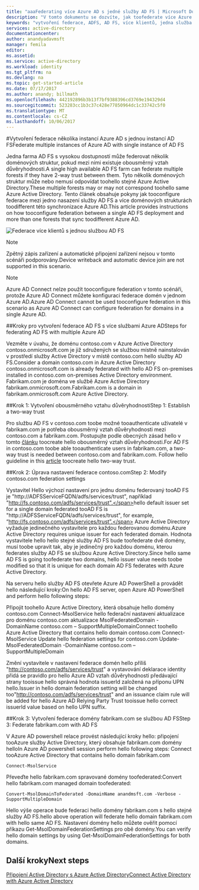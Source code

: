 ```yaml
---
title: "aaaFederating více Azure AD s jedné služby AD FS | Microsoft Docs"
description: "V tomto dokumentu se dozvíte, jak toofederate více Azure AD s jedné služby AD FS."
keywords: "vytvoření federace, ADFS, AD FS, více klientů, jedna služba AD FS, jedna služba ADFS, federace s více klienty, ADFS s více doménovými strukturami, připojení AAD, federace, federace mezi klienty"
services: active-directory
documentationcenter: 
author: anandyadavmsft
manager: femila
editor: 
ms.assetid: 
ms.service: active-directory
ms.workload: identity
ms.tgt_pltfrm: na
ms.devlang: na
ms.topic: get-started-article
ms.date: 07/17/2017
ms.author: anandy; billmath
ms.openlocfilehash: 442192896b3b13f7bf9388396cd3769e194329d4
ms.sourcegitcommit: 523283cc1b3c37c428e77850964dc1c33742c5f0
ms.translationtype: MT
ms.contentlocale: cs-CZ
ms.lasthandoff: 10/06/2017
---
```

#<a name="federate-multiple-instances-of-azure-ad-with-single-instance-of-ad-fs"></a><span data-ttu-id="a8fb3-104">Vytvoření federace několika instancí Azure AD s jednou instancí AD FS</span><span class="sxs-lookup"><span data-stu-id="a8fb3-104">Federate multiple instances of Azure AD with single instance of AD FS</span></span>

<span data-ttu-id="a8fb3-105">Jedna farma AD FS s vysokou dostupností může federovat několik doménových struktur, pokud mezi nimi existuje obousměrný vztah důvěryhodnosti.</span><span class="sxs-lookup"><span data-stu-id="a8fb3-105">A single high available AD FS farm can federate multiple forests if they have 2-way trust between them.</span></span> <span data-ttu-id="a8fb3-106">Tyto několik doménových struktur může nebo nemusí odpovídat toohello stejné Azure Active Directory.</span><span class="sxs-lookup"><span data-stu-id="a8fb3-106">These multiple forests may or may not correspond toohello same Azure Active Directory.</span></span> <span data-ttu-id="a8fb3-107">Tento článek obsahuje pokyny jak tooconfigure federace mezi jedno nasazení služby AD FS a více doménových strukturách toodifferent této synchronizace Azure AD.</span><span class="sxs-lookup"><span data-stu-id="a8fb3-107">This article provides instructions on how tooconfigure federation between a single AD FS deployment and more than one forests that sync toodifferent Azure AD.</span></span>

![Federace více klientů s jednou službou AD FS](media/active-directory-aadconnectfed-single-adfs-multitenant-federation/concept.png)
 
> [!NOTE]
> <span data-ttu-id="a8fb3-109">Zpětný zápis zařízení a automatické připojení zařízení nejsou v tomto scénáři podporovány.</span><span class="sxs-lookup"><span data-stu-id="a8fb3-109">Device writeback and automatic device join are not supported in this scenario.</span></span>

> [!NOTE]
> <span data-ttu-id="a8fb3-110">Azure AD Connect nelze použít tooconfigure federation v tomto scénáři, protože Azure AD Connect můžete konfiguraci federace domén v jednom Azure AD.</span><span class="sxs-lookup"><span data-stu-id="a8fb3-110">Azure AD Connect cannot be used tooconfigure federation in this scenario as Azure AD Connect can configure federation for domains in a single Azure AD.</span></span>

##<a name="steps-for-federating-ad-fs-with-multiple-azure-ad"></a><span data-ttu-id="a8fb3-111">Kroky pro vytvoření federace AD FS s více službami Azure AD</span><span class="sxs-lookup"><span data-stu-id="a8fb3-111">Steps for federating AD FS with multiple Azure AD</span></span>

<span data-ttu-id="a8fb3-112">Vezměte v úvahu, že doménu contoso.com v Azure Active Directory contoso.onmicrosoft.com je již sdružených se službou místně nainstalován v prostředí služby Active Directory v místě contoso.com hello služby AD FS.</span><span class="sxs-lookup"><span data-stu-id="a8fb3-112">Consider a domain contoso.com in Azure Active Directory contoso.onmicrosoft.com is already federated with hello AD FS on-premises installed in contoso.com on-premises Active Directory environment.</span></span> <span data-ttu-id="a8fb3-113">Fabrikam.com je doména ve službě Azure Active Directory fabrikam.onmicrosoft.com.</span><span class="sxs-lookup"><span data-stu-id="a8fb3-113">Fabrikam.com is a domain in fabrikam.onmicrosoft.com Azure Active Directory.</span></span>

##<a name="step-1-establish-a-two-way-trust"></a><span data-ttu-id="a8fb3-114">Krok 1: Vytvoření obousměrného vztahu důvěryhodnosti</span><span class="sxs-lookup"><span data-stu-id="a8fb3-114">Step 1: Establish a two-way trust</span></span>
 
<span data-ttu-id="a8fb3-115">Pro službu AD FS v contoso.com toobe možné tooauthenticate uživatelé v fabrikam.com je potřeba obousměrný vztah důvěryhodnosti mezi contoso.com a fabrikam.com. Postupujte podle obecných zásad hello v tomto [článku](https://technet.microsoft.com/library/cc816590.aspx) toocreate hello obousměrný vztah důvěryhodnosti.</span><span class="sxs-lookup"><span data-stu-id="a8fb3-115">For AD FS in contoso.com toobe able tooauthenticate users in fabrikam.com, a two-way trust is needed between contoso.com and fabrikam.com. Follow hello guideline in this [article](https://technet.microsoft.com/library/cc816590.aspx) toocreate hello two-way trust.</span></span>
 
##<a name="step-2-modify-contosocom-federation-settings"></a><span data-ttu-id="a8fb3-116">Krok 2: Úprava nastavení federace contoso.com</span><span class="sxs-lookup"><span data-stu-id="a8fb3-116">Step 2: Modify contoso.com federation settings</span></span> 
 
<span data-ttu-id="a8fb3-117">Vystavitel Hello výchozí nastavení pro jednu doménu federovaný tooAD FS je "http://ADFSServiceFQDN/adfs/services/trust", například "http://fs.contoso.com/adfs/services/trust".</span><span class="sxs-lookup"><span data-stu-id="a8fb3-117">hello default issuer set for a single domain federated tooAD FS is "http://ADFSServiceFQDN/adfs/services/trust", for example, “http://fs.contoso.com/adfs/services/trust”.</span></span> <span data-ttu-id="a8fb3-118">Azure Active Directory vyžaduje jedinečného vystavitele pro každou federovanou doménu.</span><span class="sxs-lookup"><span data-stu-id="a8fb3-118">Azure Active Directory requires unique issuer for each federated domain.</span></span> <span data-ttu-id="a8fb3-119">Hodnota vystavitele hello hello stejné služby AD FS bude toofederate dvě domény, musí toobe upravit tak, aby je jedinečný pro každou doménu, kterou federates služby AD FS se službou Azure Active Directory.</span><span class="sxs-lookup"><span data-stu-id="a8fb3-119">Since hello same AD FS is going toofederate two domains, hello issuer value needs toobe modified so that it is unique for each domain AD FS federates with Azure Active Directory.</span></span> 
 
<span data-ttu-id="a8fb3-120">Na serveru hello služby AD FS otevřete Azure AD PowerShell a provádět hello následující kroky:</span><span class="sxs-lookup"><span data-stu-id="a8fb3-120">On hello AD FS server, open Azure AD PowerShell and perform hello following steps:</span></span>
 
<span data-ttu-id="a8fb3-121">Připojit toohello Azure Active Directory, která obsahuje hello domény contoso.com Connect-MsolService hello federační nastavení aktualizace pro doménu contoso.com aktualizace MsolFederatedDomain - DomainName contoso.com – SupportMultipleDomain</span><span class="sxs-lookup"><span data-stu-id="a8fb3-121">Connect toohello Azure Active Directory that contains hello domain contoso.com Connect-MsolService Update hello federation settings for contoso.com Update-MsolFederatedDomain -DomainName contoso.com –SupportMultipleDomain</span></span>
 
<span data-ttu-id="a8fb3-122">Změní vystavitele v nastavení federace domén hello příliš "http://contoso.com/adfs/services/trust" a vystavování deklarace identity přidá se pravidlo pro hello Azure AD vztah důvěryhodnosti předávající strany tooissue hello správná hodnota issuerId založená na příponu UPN hello.</span><span class="sxs-lookup"><span data-stu-id="a8fb3-122">Issuer in hello domain federation setting will be changed too"http://contoso.com/adfs/services/trust" and an issuance claim rule will be added for hello Azure AD Relying Party Trust tooissue hello correct issuerId value based on hello UPN suffix.</span></span>
 
##<a name="step-3-federate-fabrikamcom-with-ad-fs"></a><span data-ttu-id="a8fb3-123">Krok 3: Vytvoření federace domény fabrikam.com se službou AD FS</span><span class="sxs-lookup"><span data-stu-id="a8fb3-123">Step 3: Federate fabrikam.com with AD FS</span></span>
 
<span data-ttu-id="a8fb3-124">V Azure AD powershell relace provést následující kroky hello: připojení tooAzure služby Active Directory, který obsahuje fabrikam.com domény hello</span><span class="sxs-lookup"><span data-stu-id="a8fb3-124">In Azure AD powershell session perform hello following steps: Connect tooAzure Active Directory that contains hello domain fabrikam.com</span></span>

    Connect-MsolService
<span data-ttu-id="a8fb3-125">Převeďte hello fabrikam.com spravované domény toofederated:</span><span class="sxs-lookup"><span data-stu-id="a8fb3-125">Convert hello fabrikam.com managed domain toofederated:</span></span>

    Convert-MsolDomainToFederated -DomainName anandmsft.com -Verbose -SupportMultipleDomain
 
<span data-ttu-id="a8fb3-126">Hello výše operace bude federaci hello domény fabrikam.com s hello stejné služby AD FS.</span><span class="sxs-lookup"><span data-stu-id="a8fb3-126">hello above operation will federate hello domain fabrikam.com with hello same AD FS.</span></span> <span data-ttu-id="a8fb3-127">Nastavení domény hello můžete ověřit pomocí příkazu Get-MsolDomainFederationSettings pro obě domény.</span><span class="sxs-lookup"><span data-stu-id="a8fb3-127">You can verify hello domain settings by using Get-MsolDomainFederationSettings for both domains.</span></span>

## <a name="next-steps"></a><span data-ttu-id="a8fb3-128">Další kroky</span><span class="sxs-lookup"><span data-stu-id="a8fb3-128">Next steps</span></span>
[<span data-ttu-id="a8fb3-129">Připojení Active Directory s Azure Active Directory</span><span class="sxs-lookup"><span data-stu-id="a8fb3-129">Connect Active Directory with Azure Active Directory</span></span>](active-directory-aadconnect.md)
